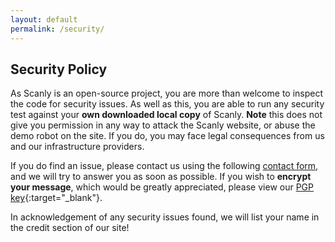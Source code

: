 ```yaml
---
layout: default
permalink: /security/
---
```

## Security Policy
As Scanly is an open-source project, you are more than welcome to inspect the code for security issues. As well as this, you are able to run any security test against your **own downloaded local copy** of Scanly. **Note** this does not give you permission in any way to attack the Scanly website, or abuse the demo robot on the site. If you do, you may face legal consequences from us and our infrastructure providers.

If you do find an issue, please contact us using the following [contact form](/contact/), and we will try to answer you as soon as possible. If you wish to **encrypt your message**, which would be greatly appreciated, please view our [PGP key](/.well-known/pgpKey.txt){:target="_blank"}.

In acknowledgement of any security issues found, we will list your name in the credit section of our site!
